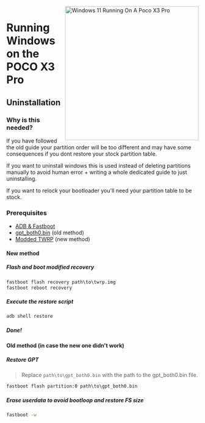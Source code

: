 <img align="right" src="https://github.com/woa-vayu/src_vayu_windows/blob/main/2Poco X3 Pro Windows.png" width="350" alt="Windows 11 Running On A Poco X3 Pro">


# Running Windows on the POCO X3 Pro

## Uninstallation

### Why is this needed?

If you have followed the old guide your partition order will be too different and may have some consequences if you dont restore your stock partition table.

If you want to uninstall windows this is used instead of deleting partitions manually to avoid human error + writing a whole dedicated guide to just uninstalling.

If you want to relock your bootloader you'll need your partition table to be stock.

### Prerequisites

- [ADB & Fastboot](https://developer.android.com/studio/releases/platform-tools)
- [gpt_both0.bin](../../../releases/tag/binaries) (old method)
- [Modded TWRP](../../../releases/Recoveries) (new method)

#### New method

##### Flash and boot modified recovery

```cmd
fastboot flash recovery path\to\twrp.img 
fastboot reboot recovery
```

##### Execute the restore script

```cmd
adb shell restore
```

##### Done!

#### Old method (in case the new one didn't work)

##### Restore GPT
> Replace ```path\to\gpt_both0.bin``` with the path to the gpt_both0.bin file.

```cmd
fastboot flash partition:0 path\to\gpt_both0.bin
```

##### Erase userdata to avoid bootloop and restore FS size
```cmd
fastboot -w
```
